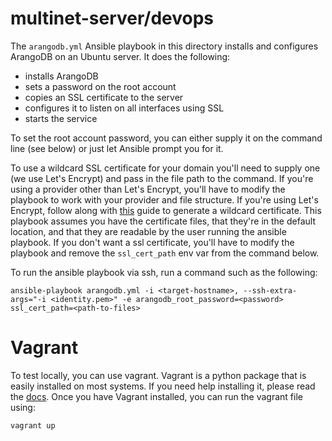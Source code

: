 # multinet-server/devops

The `arangodb.yml` Ansible playbook in this directory installs and configures
ArangoDB on an Ubuntu server. It does the following:
- installs ArangoDB
- sets a password on the root account
- copies an SSL certificate to the server
- configures it to listen on all interfaces using SSL
- starts the service

To set the root account password, you can either supply it on the command line
(see below) or just let Ansible prompt you for it.

To use a wildcard SSL certificate for your domain you'll need to supply one (we use Let's Encrypt) and pass in the file path to the command.
If you're using a provider other than Let's Encrypt, you'll have to modify the playbook to work with your provider and file structure. 
If you're using Let's Encrypt, follow along with [this](https://medium.com/@saurabh6790/generate-wildcard-ssl-certificate-using-lets-encrypt-certbot-273e432794d7) 
guide to generate a wildcard certificate. This playbook assumes you have the certificate files, that they're in the default location, and that they are readable by the user running the ansible playbook.
If you don't want a ssl certificate, you'll have to modify the playbook and remove the `ssl_cert_path` env var from the command below.

To run the ansible playbook via ssh, run a command such as the following:

```
ansible-playbook arangodb.yml -i <target-hostname>, --ssh-extra-args="-i <identity.pem>" -e arangodb_root_password=<password> ssl_cert_path=<path-to-files>
```

# Vagrant

To test locally, you can use vagrant. Vagrant is a python package that is easily installed on most systems. If you need help installing it, please read the [docs](https://www.vagrantup.com/docs/installation/). Once you have Vagrant installed, you can run the vagrant file using:

```
vagrant up
```
